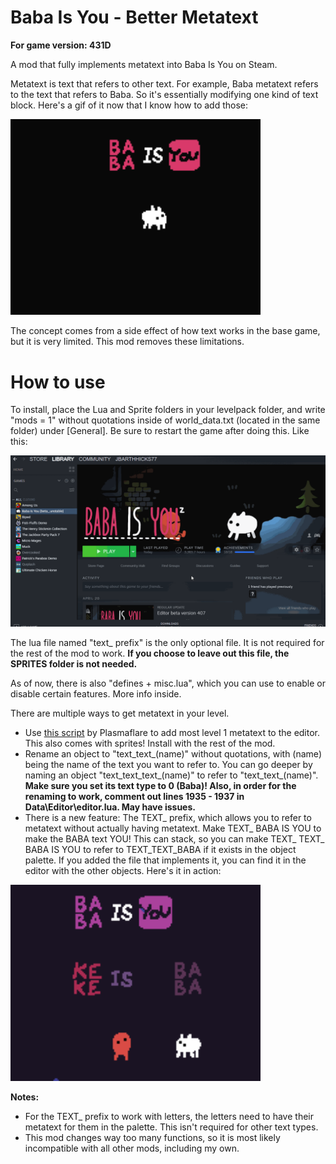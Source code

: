 # Baba Is You - Better Metatext
**For game version: 431D**

A mod that fully implements metatext into Baba Is You on Steam.

Metatext is text that refers to other text. For example, Baba metatext refers to the text that refers to Baba. So it's essentially modifying one kind of text block. Here's a gif of it now that I know how to add those:

<img src="gifs/metatext.gif" alt="gif is not render :(" width="400"/>

The concept comes from a side effect of how text works in the base game, but it is very limited. This mod removes these limitations.

# How to use
To install, place the Lua and Sprite folders in your levelpack folder, and write "mods = 1" without quotations inside of world_data.txt (located in the same folder) under [General]. Be sure to restart the game after doing this. Like this:

<img src="gifs/howtoinstall.gif" alt="gif is not render :(" width="800"/>

The lua file named "text_ prefix" is the only optional file. It is not required for the rest of the mod to work. **If you choose to leave out this file, the SPRITES folder is not needed.**

As of now, there is also "defines + misc.lua", which you can use to enable or disable certain features. More info inside.

There are multiple ways to get metatext in your level.
- Use [this script](https://cdn.discordapp.com/attachments/560913551586492475/854541928611971086/metatext.zip) by Plasmaflare to add most level 1 metatext to the editor. This also comes with sprites! Install with the rest of the mod.
- Rename an object to "text_text_(name)" without quotations, with (name) being the name of the text you want to refer to. You can go deeper by naming an object "text_text_text_(name)" to refer to "text_text_(name)". **Make sure you set its text type to 0 (Baba)! Also, in order for the renaming to work, comment out lines 1935 - 1937 in Data\Editor\editor.lua. May have issues.**
- There is a new feature: The TEXT_ prefix, which allows you to refer to metatext without actually having metatext. Make TEXT_ BABA IS YOU to make the BABA text YOU! This can stack, so you can make TEXT_ TEXT_ BABA IS YOU to refer to TEXT_TEXT_BABA if it exists in the object palette. If you added the file that implements it, you can find it in the editor with the other objects. Here's it in action:

<img src="gifs/text prefix.gif" alt="gif is not render :(" width="400"/>

**Notes:**
- For the TEXT_ prefix to work with letters, the letters need to have their metatext for them in the palette. This isn't required for other text types.
- This mod changes way too many functions, so it is most likely incompatible with all other mods, including my own.
